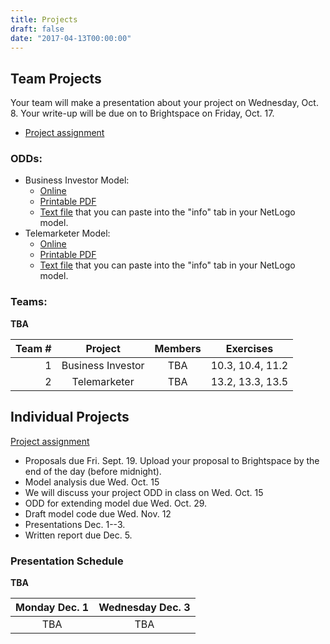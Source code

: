 ```yaml
---
title: Projects
draft: false
date: "2017-04-13T00:00:00"
---
```


## Team Projects

Your team will make a presentation about your project on Wednesday, Oct. 8. 
Your write-up will be due on to Brightspace on Friday, Oct. 17.

* [Project assignment](/assignment/TeamProjectAssignment.pdf)

### ODDs:

* Business Investor Model:
  * [Online](/projects/business_investor_odd)
  * [Printable PDF](/files/odd/business_investor_odd.pdf)
  * [Text file](/files/odd/business_investor_odd.md) that you can paste into 
    the "info" tab in your NetLogo model.
* Telemarketer Model:
  * [Online](/projects/telemarketer_odd)
  * [Printable PDF](/files/odd/telemarketer_odd.pdf)
  * [Text file](/files/odd/telemarketer_odd.md) that you can paste into the 
    "info" tab in your NetLogo model.

### Teams:

**TBA**

| Team # |       Project      |                     Members                 |      Exercises     |
|-------:|:------------------:|:-------------------------------------------:|:------------------:|
|   1    |  Business Investor | TBA                                         |  10.3, 10.4, 11.2  |
|   2    |  Telemarketer      | TBA                                         |  13.2, 13.3, 13.5  |

## Individual Projects

[Project assignment](/assignment/ResearchProjectAssignment.pdf)

* Proposals due Fri. Sept. 19. Upload your proposal to Brightspace by the end of 
  the day (before midnight).
* Model analysis due Wed. Oct. 15
* We will discuss your project ODD in class on Wed. Oct. 15
* ODD for extending model due Wed. Oct. 29.
* Draft model code due Wed. Nov. 12
* Presentations Dec. 1--3.
* Written report due Dec. 5.

### Presentation Schedule

**TBA**

| Monday Dec. 1       | Wednesday Dec. 3    |
|:-------------------:|:-------------------:|
|    TBA              |     TBA             |
